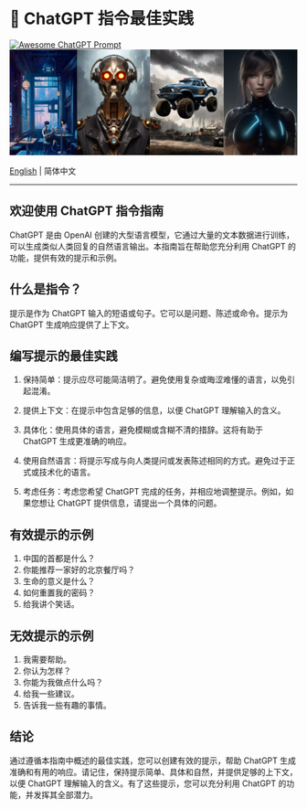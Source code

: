 # 👑 ChatGPT 指令最佳实践
[![Awesome ChatGPT Prompt](https://img.shields.io/badge/OpenAI-Awesome-39AE85?logo=openai)](https://ai.mate.vip/)
[![AI images collections](https://raw.githubusercontent.com/matevip/awesome-chatgpt-prompt/main/assets/banner/ai-img.jpg)](#)

[English](./README.md) | 简体中文

---
## 欢迎使用 ChatGPT 指令指南
ChatGPT 是由 OpenAI 创建的大型语言模型，它通过大量的文本数据进行训练，可以生成类似人类回复的自然语言输出。本指南旨在帮助您充分利用 ChatGPT 的功能，提供有效的提示和示例。

## 什么是指令？
提示是作为 ChatGPT 输入的短语或句子。它可以是问题、陈述或命令。提示为 ChatGPT 生成响应提供了上下文。

## 编写提示的最佳实践
1. 保持简单：提示应尽可能简洁明了。避免使用复杂或晦涩难懂的语言，以免引起混淆。

2. 提供上下文：在提示中包含足够的信息，以便 ChatGPT 理解输入的含义。

3. 具体化：使用具体的语言，避免模糊或含糊不清的措辞。这将有助于 ChatGPT 生成更准确的响应。

4. 使用自然语言：将提示写成与向人类提问或发表陈述相同的方式。避免过于正式或技术化的语言。

5. 考虑任务：考虑您希望 ChatGPT 完成的任务，并相应地调整提示。例如，如果您想让 ChatGPT 提供信息，请提出一个具体的问题。

## 有效提示的示例
1. 中国的首都是什么？
2. 你能推荐一家好的北京餐厅吗？
3. 生命的意义是什么？
4. 如何重置我的密码？
5. 给我讲个笑话。

## 无效提示的示例
1. 我需要帮助。
2. 你认为怎样？
3. 你能为我做点什么吗？ 
4. 给我一些建议。 
5. 告诉我一些有趣的事情。

## 结论
通过遵循本指南中概述的最佳实践，您可以创建有效的提示，帮助 ChatGPT 生成准确和有用的响应。请记住，保持提示简单、具体和自然，并提供足够的上下文，以便 ChatGPT 理解输入的含义。有了这些提示，您可以充分利用 ChatGPT 的功能，并发挥其全部潜力。